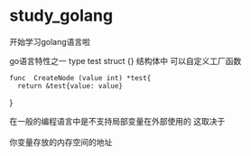 # study_golang

开始学习golang语言啦


go语言特性之一   type  test struct {} 结构体中 可以自定义工厂函数

    func  CreateNode (value int) *test{
      return &test{value: value}
   }  
    <div>
    在一般的编程语言中是不支持局部变量在外部使用的   这取决于  
    <br/>
    你变量存放的内存空间的地址  
   </div>


